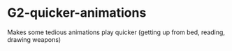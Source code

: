 # G2-quicker-animations
Makes some tedious animations play quicker (getting up from bed, reading, drawing weapons)
